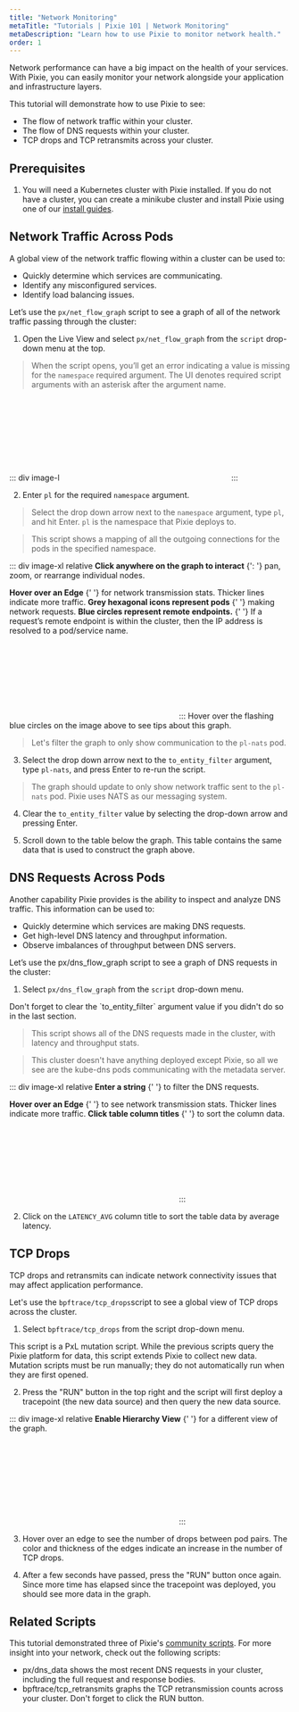 ```yaml
---
title: "Network Monitoring"
metaTitle: "Tutorials | Pixie 101 | Network Monitoring"
metaDescription: "Learn how to use Pixie to monitor network health."
order: 1
---
```


Network performance can have a big impact on the health of your services. With Pixie, you can easily monitor your network alongside your application and infrastructure layers.

This tutorial will demonstrate how to use Pixie to see:

- The flow of network traffic within your cluster.
- The flow of DNS requests within your cluster.
- TCP drops and TCP retransmits across your cluster.

<YouTube youTubeId="qIxzIPBhAUI"/>

## Prerequisites

1. You will need a Kubernetes cluster with Pixie installed. If you do not have a cluster, you can create a minikube cluster and install Pixie using one of our [install guides](/installing-pixie/install-guides/).

## Network Traffic Across Pods

A global view of the network traffic flowing within a cluster can be used to:

- Quickly determine which services are communicating.
- Identify any misconfigured services.
- Identify load balancing issues.

Let’s use the `px/net_flow_graph` script to see a graph of all of the network traffic passing through the cluster:

1. Open the <CloudLink url="/">Live View</CloudLink> and select `px/net_flow_graph` from the `script` drop-down menu at the top.

> When the script opens, you’ll get an error indicating a value is missing for the `namespace` required argument. The UI denotes required script arguments with an asterisk after the argument name.

::: div image-l
<svg title='' src='use-case-tutorials/missing_required_arg.png'/>
:::

2. Enter `pl` for the required `namespace` argument.

> Select the drop down arrow next to the `namespace` argument, type `pl`, and hit Enter.  `pl` is the namespace that Pixie deploys to.

> This script shows a mapping of all the outgoing connections for the pods in the specified namespace.

::: div image-xl relative
<PoiTooltip top={25} left={15}>
<strong>Click anywhere on the graph to interact</strong>
{': '}
pan, zoom, or rearrange individual nodes.
</PoiTooltip>

<PoiTooltip top={37} left={61}>
<strong>Hover over an Edge</strong>
{' '}
for network transmission stats. Thicker lines indicate more traffic.
</PoiTooltip>

<PoiTooltip top={51} left={35}>
<strong> Grey hexagonal icons represent pods</strong>
{' '}
making network requests.
</PoiTooltip>

<PoiTooltip top={55} left={55}>
<strong>Blue circles represent remote endpoints.</strong>
{' '}
If a request’s remote endpoint is within the cluster, then the IP address is resolved to a pod/service name.
</PoiTooltip>

<svg title='' src='use-case-tutorials/net_flow_graph.png'/>
:::

<Alert variant="outlined" severity="info">
  Hover over the flashing blue circles on the image above to see tips about this graph.
</Alert>

> Let's filter the graph to only show communication to the `pl-nats` pod.

3. Select the drop down arrow next to the `to_entity_filter` argument, type `pl-nats`, and press Enter to re-run the script.

> The graph should update to only show network traffic sent to the `pl-nats` pod. Pixie uses NATS as our messaging system.

4. Clear the `to_entity_filter` value by selecting the drop-down arrow and pressing Enter.

5. Scroll down to the table below the graph. This table contains the same data that is used to construct the graph above.

## DNS Requests Across Pods

Another capability Pixie provides is the ability to inspect and analyze DNS traffic. This information can be used to:

- Quickly determine which services are making DNS requests.
- Get high-level DNS latency and throughput information.
- Observe imbalances of throughput between DNS servers.

Let’s use the px/dns_flow_graph script to see a graph of DNS requests in the cluster:

1. Select `px/dns_flow_graph` from the `script` drop-down menu.

<Alert variant="outlined" severity="warning">
  Don't forget to clear the `to_entity_filter` argument value if you didn't do so in the last section.
</Alert>

> This script shows all of the DNS requests made in the cluster, with latency and throughput stats.

> This cluster doesn't have anything deployed except Pixie, so all we see are the kube-dns pods communicating with the metadata server.

::: div image-xl relative
<PoiTooltip top={14} left={28}>
<strong>Enter a string</strong>
{' '}
to filter the DNS requests.
</PoiTooltip>

<PoiTooltip top={50} left={40}>
<strong>Hover over an Edge</strong>
{' '}
to see  network transmission stats. Thicker lines indicate more traffic.
</PoiTooltip>

<PoiTooltip top={72} left={57}>
<strong>Click table column titles</strong>
{' '}
to sort the column data.
</PoiTooltip>

<svg title='' src='use-case-tutorials/dns_flow_graph.png'/>
:::

2. Click on the `LATENCY_AVG` column title to sort the table data by average latency.

## TCP Drops

TCP drops and retransmits can indicate network connectivity issues that may affect application performance.

Let's use the `bpftrace/tcp_drops`script to see a global view of TCP drops across the cluster.

1. Select `bpftrace/tcp_drops` from the script drop-down menu.

<Alert variant="outlined" severity="info">
  This script is a PxL mutation script. While the previous scripts query the Pixie platform for data, this script extends Pixie to collect new data. Mutation scripts must be run manually; they do not automatically run when they are first opened.
</Alert>

2. Press the "RUN" button in the top right and the script will first deploy a tracepoint (the new data source) and then query the new data source.

::: div image-xl relative
<PoiTooltip top={72} left={87}>
<strong>Enable Hierarchy View</strong>
{' '}
for a different view of the graph.
</PoiTooltip>

<svg title='' src='use-case-tutorials/tcp_drops.png'/>
:::

3. Hover over an edge to see the number of drops between pod pairs. The color and thickness of the edges indicate an increase in the number of TCP drops.

4. After a few seconds have passed, press the "RUN" button once again. Since more time has elapsed since the tracepoint was deployed, you should see more data in the graph.

## Related Scripts

This tutorial demonstrated three of Pixie's [community scripts](https://github.com/pixie-io/pixie/tree/main/src/pxl_scripts). For more insight into your network, check out the following scripts:

- <CloudLink url="script/dns_data">px/dns_data</CloudLink> shows the most recent DNS requests in your cluster, including the full request and response bodies.
- <CloudLink url="script/bpftrace/tcp_retransmits">bpftrace/tcp_retransmits</CloudLink> graphs the TCP retransmission counts across your cluster. Don't forget to click the RUN button.
